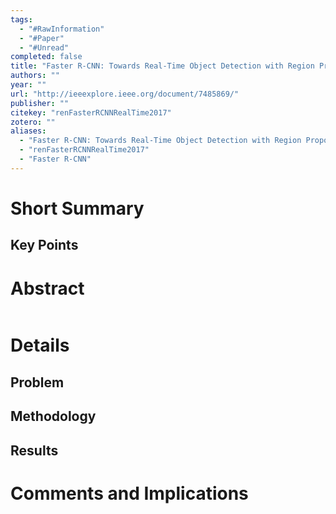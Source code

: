```yaml
---
tags:
  - "#RawInformation"
  - "#Paper"
  - "#Unread"
completed: false
title: "Faster R-CNN: Towards Real-Time Object Detection with Region Proposal Networks"
authors: ""
year: ""
url: "http://ieeexplore.ieee.org/document/7485869/"
publisher: ""
citekey: "renFasterRCNNRealTime2017"
zotero: ""
aliases:
  - "Faster R-CNN: Towards Real-Time Object Detection with Region Proposal Networks"
  - "renFasterRCNNRealTime2017"
  - "Faster R-CNN"
---
```


# Short Summary

## Key Points

# Abstract
```

```

# Details
## Problem

## Methodology

## Results

# Comments and Implications
